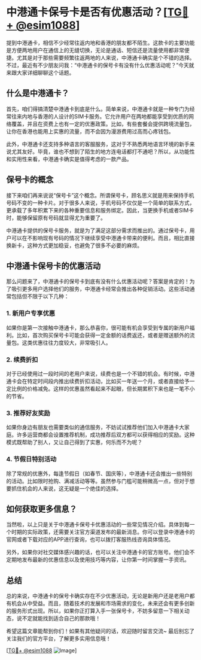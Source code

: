 # 中港通卡保号卡是否有优惠活动？[[TG💪+ @esim1088](https://t.me/s/esim1088)]

提到中港通卡，相信不少经常往返内地和香港的朋友都不陌生。这款卡的主要功能是方便两地用户在通信上的无缝切换，无论是通话、短信还是流量使用都非常便捷。尤其是对于那些需要频繁往返两地的人来说，中港通卡确实是个不错的选择。不过，最近有不少朋友问我：“中港通卡的保号卡有没有什么优惠活动呢？”今天就来跟大家详细聊聊这个话题。

## 什么是中港通卡？

首先，咱们得搞清楚中港通卡到底是什么。简单来说，中港通卡就是一种专门为经常往来内地与香港的人设计的SIM卡服务。它允许用户在两地都能享受到优质的网络覆盖，并且在资费上也有一定的优惠政策。比如，有些套餐会提供跨境流量包，让你在香港也能用上实惠的流量，而不会因为漫游费用过高而心疼钱包。

此外，中港通卡还支持多种语言的客服服务，这对于不熟悉两地语言环境的新手来说尤其友好。毕竟，谁也不想到了陌生的地方连电话都打不通吧？所以，从功能性和实用性来看，中港通卡确实是值得考虑的一款产品。

## 保号卡的概念

接下来咱们再来说说“保号卡”这个概念。所谓保号卡，顾名思义就是用来保持手机号码不变的一种卡片。对于很多人来说，手机号码不仅仅是一个简单的联系方式，更承载了多年积累下来的各种重要信息和服务绑定。因此，当更换手机或者SIM卡时，能够保留原有号码就显得尤为重要了。

中港通卡提供的保号卡服务，就是为了满足这部分需求而推出的。通过保号卡，用户可以在不影响现有号码的情况下继续享受中港通卡带来的便利。而且，相比直接换新卡，这种方式更加稳妥，也避免了很多不必要的麻烦。

## 中港通卡保号卡的优惠活动

那么问题来了，中港通卡的保号卡到底有没有什么优惠活动呢？答案是肯定的！为了吸引更多用户选择他们的服务，中港通卡经常会推出各种促销活动。这些活动通常包括但不限于以下几种：

### 1. 新用户专享优惠

如果你是第一次接触中港通卡，那么恭喜你，很可能有机会享受到专属的新用户福利。比如，首次购买保号卡可能会获得一定金额的话费返还，或者是赠送额外的流量包。这类优惠往往力度较大，非常吸引人。

### 2. 续费折扣

对于已经使用过一段时间的老用户来说，续费也是一个不错的机会。有时候，中港通卡会在特定时间段内推出续费折扣活动，比如买一年送一个月，或者直接给予一定比例的价格减免。这样的优惠虽然看起来不起眼，但长期累积下来也是一笔不小的节省。

### 3. 推荐好友奖励

如果你身边有朋友也需要类似的通信服务，不妨试试推荐他们加入中港通卡大家庭。许多运营商都会设置推荐机制，成功推荐后双方都可以获得相应的奖励。这种模式既帮助了别人，又让自己得到了实惠，何乐而不为呢？

### 4. 节假日特别活动

除了常规的优惠外，每逢节假日（如春节、国庆等），中港通卡还会推出一些特别的活动。比如限时抢购、满减活动等等。虽然参与门槛可能稍微高一点，但对于想要抓住机会的人来说，这无疑是一个绝佳的选择。

## 如何获取更多信息？

当然啦，以上只是关于中港通卡保号卡优惠活动的一些常见情况介绍。具体到每一个时期的实际政策，还需要关注官方渠道发布的最新消息。你可以登录中港通卡的官网或者下载对应的APP进行查询，也可以拨打客服热线咨询具体情况。

另外，如果你对社交媒体感兴趣的话，也可以关注中港通卡的官方账号。他们会不定期地发布最新的优惠信息以及使用技巧等内容，让你第一时间掌握一手资讯。

## 总结

总的来说，中港通卡的保号卡确实存在不少优惠活动，无论是新用户还是老用户都有机会从中受益。而且，随着技术的发展和市场需求的变化，未来还会有更多创新的服务形式出现。所以，如果你正打算入手一张保号卡，不妨多留意一下相关动态，说不定就能找到适合自己的那款哦！

希望这篇文章能帮到你们！如果有其他疑问的话，欢迎随时留言交流~ 最后别忘了关注我们的官方平台，了解更多实用信息哦！

[[TG💪+ @esim1088](https://t.me/s/esim1088) ![Image](https://i.postimg.cc/4NQfJmqS/Snipaste-2025-05-13-00-14-12.png)]